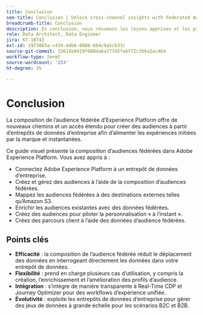 ```yaml
---
title: Conclusion
seo-title: Conclusion | Unlock cross-channel insights with Federated Audience Composition
breadcrumb-title: Conclusion
description: En conclusion, nous résumons les leçons apprises et les principaux points à retenir.
role: Data Architect, Data Engineer
jira: KT-18743
exl-id: 19f3065a-c439-44b6-9888-664c9a5cb33c
source-git-commit: 15619a8419f608da6a77745fabf72c356a2ac4b4
workflow-type: tm+mt
source-wordcount: '153'
ht-degree: 3%

---
```


# Conclusion

La composition de l’audience fédérée d’Experience Platform offre de nouveaux chemins et un accès étendu pour créer des audiences à partir d’entrepôts de données d’entreprise afin d’alimenter les expériences initiées par la marque et instantanées.

Ce guide visuel présente la composition d’audiences fédérées dans Adobe Experience Platform. Vous avez appris à :

- Connectez Adobe Experience Platform à un entrepôt de données d’entreprise.
- Créez et gérez des audiences à l’aide de la composition d’audiences fédérées.
- Mappez les audiences fédérées à des destinations externes telles qu’Amazon S3.
- Enrichir les audiences existantes avec des données fédérées.
- Créez des audiences pour piloter la personnalisation « à l’instant ».
- Créez des parcours client à l’aide des données d’audience fédérées.

## Points clés

- **Efficacité** : la composition de l’audience fédérée réduit le déplacement des données en interrogeant directement les données dans votre entrepôt de données.
- **Flexibilité** : prend en charge plusieurs cas d’utilisation, y compris la création, l’enrichissement et l’amélioration des profils d’audience.
- **Intégration** : s’intègre de manière transparente à Real-Time CDP et Journey Optimizer pour des workflows d’expérience unifiée.
- **Évolutivité** : exploite les entrepôts de données d’entreprise pour gérer des jeux de données à grande échelle pour les scénarios B2C et B2B.
